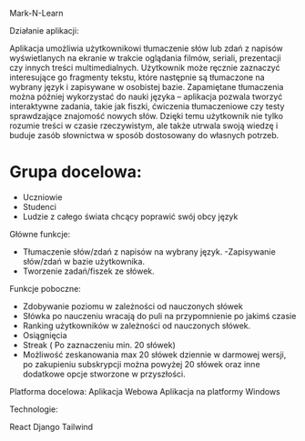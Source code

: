 Mark-N-Learn

Działanie aplikacji: 


Aplikacja umożliwia użytkownikowi tłumaczenie słów lub zdań z napisów wyświetlanych na ekranie w trakcie oglądania filmów, seriali, prezentacji czy innych treści multimedialnych. Użytkownik może ręcznie zaznaczyć interesujące go fragmenty tekstu, które następnie są tłumaczone na wybrany język i zapisywane w osobistej bazie. Zapamiętane tłumaczenia można później wykorzystać do nauki języka – aplikacja pozwala tworzyć interaktywne zadania, takie jak fiszki, ćwiczenia tłumaczeniowe czy testy sprawdzające znajomość nowych słów. Dzięki temu użytkownik nie tylko rozumie treści w czasie rzeczywistym, ale także utrwala swoją wiedzę i buduje zasób słownictwa w sposób dostosowany do własnych potrzeb.

# Grupa docelowa: 


- Uczniowie
- Studenci
- Ludzie z całego świata chcący poprawić swój obcy język


Główne funkcje:
- Tłumaczenie słów/zdań z napisów na wybrany język.
-Zapisywanie słów/zdań w bazie użytkownika.
- Tworzenie zadań/fiszek ze słówek.


Funkcje poboczne:
-  Zdobywanie poziomu w zależności od nauczonych słówek
- Słówka po nauczeniu wracają do puli na przypomnienie po jakimś czasie
- Ranking użytkowników w zależności od nauczonych słówek.
- Osiągnięcia
- Streak ( Po zaznaczeniu min. 20 słówek)
- Możliwość zeskanowania max 20 słówek dziennie w darmowej wersji, po zakupieniu subskrypcji można powyżej 20 słówek oraz inne dodatkowe opcje stworzone w przyszłości.


Platforma docelowa: 
Aplikacja Webowa
Aplikacja na platformy Windows
                               
Technologie:

React
Django
Tailwind
